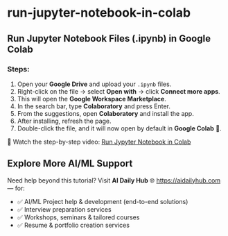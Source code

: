 # run-jupyter-notebook-in-colab

## Run Jupyter Notebook Files (.ipynb) in Google Colab

### Steps:

1. Open your **Google Drive** and upload your `.ipynb` files.  
2. Right-click on the file → select **Open with** → click **Connect more apps**.  
3. This will open the **Google Workspace Marketplace**.  
4. In the search bar, type **Colaboratory** and press Enter.  
5. From the suggestions, open **Colaboratory** and install the app.  
6. After installing, refresh the page.  
7. Double-click the file, and it will now open by default in **Google Colab** 🚀.

🎥 Watch the step-by-step video: [Run Jypyter Notebook in Colab](https://www.youtube.com/watch?v=vWMVZNXpB60)

## Explore More AI/ML Support  

Need help beyond this tutorial? Visit **AI Daily Hub** 🌐 https://aidailyhub.com — for:  

- ✅ AI/ML Project help & development (end-to-end solutions)  
- ✅ Interview preparation services  
- ✅ Workshops, seminars & tailored courses  
- ✅ Resume & portfolio creation services  
